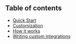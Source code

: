 ## Table of contents
* [Quick Start](quick_start.md)
* [Customization](customization.md)
* [How it works](how_it_works.md)
* [Writing custom integrations](custom_integrations.md)

